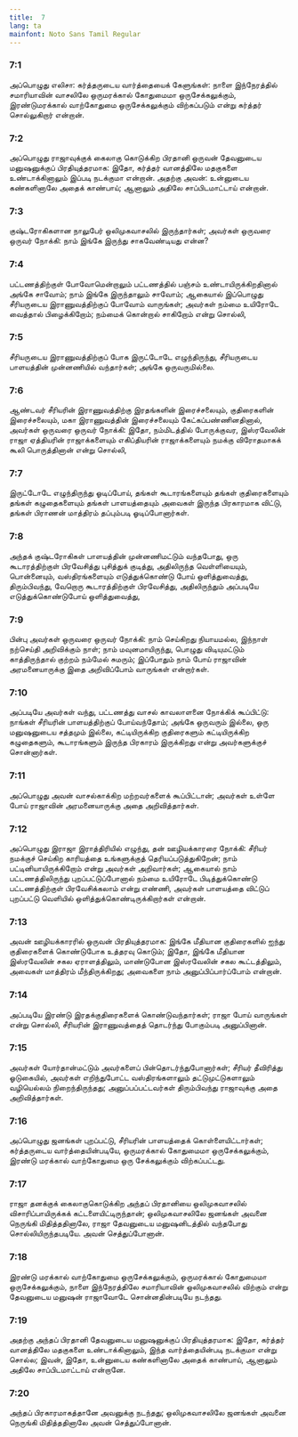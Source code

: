 ```yaml
---
title:  7
lang: ta
mainfont: Noto Sans Tamil Regular
---
```


###  7:1

அப்பொழுது எலிசா: கர்த்தருடைய வார்த்தையைக் கேளுங்கள்: நாளை இந்நேரத்தில் சமாரியாவின் வாசலிலே ஒருமரக்கால் கோதுமைமா ஒருசேக்கலுக்கும், இரண்டுமரக்கால் வாற்கோதுமை ஒருசேக்கலுக்கும் விற்கப்படும் என்று கர்த்தர் சொல்லுகிறார் என்றான்.

###  7:2

அப்பொழுது ராஜாவுக்குக் கைலாகு கொடுக்கிற பிரதானி ஒருவன் தேவனுடைய மனுஷனுக்குப் பிரதியுத்தரமாக: இதோ, கர்த்தர் வானத்திலே மதகுகளை உண்டாக்கினாலும் இப்படி நடக்குமா என்றான். அதற்கு அவன்: உன்னுடைய கண்களினாலே அதைக் காண்பாய்; ஆனாலும் அதிலே சாப்பிடமாட்டாய் என்றான்.

###  7:3

குஷ்டரோகிகளான நாலுபேர் ஒலிமுகவாசலில் இருந்தார்கள்; அவர்கள் ஒருவரை ஒருவர் நோக்கி: நாம் இங்கே இருந்து சாகவேண்டியது என்ன?

###  7:4

பட்டணத்திற்குள் போவோமென்றாலும் பட்டணத்தில் பஞ்சம் உண்டாயிருக்கிறதினால் அங்கே சாவோம்; நாம் இங்கே இருந்தாலும் சாவோம்; ஆகையால் இப்பொழுது சீரியருடைய இராணுவத்திற்குப் போவோம் வாருங்கள்; அவர்கள் நம்மை உயிரோடே வைத்தால் பிழைக்கிறோம்; நம்மைக் கொன்றால் சாகிறோம் என்று சொல்லி,

###  7:5

சீரியருடைய இராணுவத்திற்குப் போக இருட்டோடே எழுந்திருந்து, சீரியருடைய பாளயத்தின் முன்னணியில் வந்தார்கள்; அங்கே ஒருவருமில்லை.

###  7:6

ஆண்டவர் சீரியரின் இராணுவத்திற்கு இரதங்களின் இரைச்சலையும், குதிரைகளின் இரைச்சலையும், மகா இராணுவத்தின் இரைச்சலையும் கேட்கப்பண்ணினதினால், அவர்கள் ஒருவரை ஒருவர் நோக்கி: இதோ, நம்மிடத்தில் போருக்குவர, இஸ்ரவேலின் ராஜா ஏத்தியரின் ராஜாக்களையும் எகிப்தியரின் ராஜாக்களையும் நமக்கு விரோதமாகக் கூலி பொருத்தினான் என்று சொல்லி,

###  7:7

இருட்டோடே எழுந்திருந்து ஓடிப்போய், தங்கள் கூடாரங்களையும் தங்கள் குதிரைகளையும் தங்கள் கழுதைகளையும் தங்கள் பாளயத்தையும் அவைகள் இருந்த பிரகாரமாக விட்டு, தங்கள் பிராணன் மாத்திரம் தப்பும்படி ஓடிப்போனார்கள்.

###  7:8

அந்தக் குஷ்டரோகிகள் பாளயத்தின் முன்னணிமட்டும் வந்தபோது, ஒரு கூடாரத்திற்குள் பிரவேசித்து புசித்துக் குடித்து, அதிலிருந்த வெள்ளியையும், பொன்னையும், வஸ்திரங்களையும் எடுத்துக்கொண்டு போய் ஒளித்துவைத்து, திரும்பிவந்து, வேறொரு கூடாரத்திற்குள் பிரவேசித்து, அதிலிருந்தும் அப்படியே எடுத்துக்கொண்டுபோய் ஒளித்துவைத்து,

###  7:9

பின்பு அவர்கள் ஒருவரை ஒருவர் நோக்கி: நாம் செய்கிறது நியாயமல்ல, இந்நாள் நற்செய்தி அறிவிக்கும் நாள்; நாம் மவுனமாயிருந்து, பொழுது விடியுமட்டும் காத்திருந்தால் குற்றம் நம்மேல் சுமரும்; இப்போதும் நாம் போய் ராஜாவின் அரமனையாருக்கு இதை அறிவிப்போம் வாருங்கள் என்றார்கள்.

###  7:10

அப்படியே அவர்கள் வந்து, பட்டணத்து வாசல் காவலாளனை நோக்கிக் கூப்பிட்டு: நாங்கள் சீரியரின் பாளயத்திற்குப் போய்வந்தோம்; அங்கே ஒருவரும் இல்லை, ஒரு மனுஷனுடைய சத்தமும் இல்லை, கட்டியிருக்கிற குதிரைகளும் கட்டியிருக்கிற கழுதைகளும், கூடாரங்களும் இருந்த பிரகாரம் இருக்கிறது என்று அவர்களுக்குச் சொன்னார்கள்.

###  7:11

அப்பொழுது அவன் வாசல்காக்கிற மற்றவர்களைக் கூப்பிட்டான்; அவர்கள் உள்ளே போய் ராஜாவின் அரமனையாருக்கு அதை அறிவித்தார்கள்.

###  7:12

அப்பொழுது இராஜா இராத்திரியில் எழுந்து, தன் ஊழியக்காரரை நோக்கி: சீரியர் நமக்குச் செய்கிற காரியத்தை உங்களுக்குத் தெரியப்படுத்துகிறேன்; நாம் பட்டினியாயிருக்கிறோம் என்று அவர்கள் அறிவார்கள்; ஆகையால் நாம் பட்டணத்திலிருந்து புறப்பட்டுப்போனால் நம்மை உயிரோடே பிடித்துக்கொண்டு பட்டணத்திற்குள் பிரவேசிக்கலாம் என்று எண்ணி, அவர்கள் பாளயத்தை விட்டுப் புறப்பட்டு வெளியில் ஒளித்துக்கொண்டிருக்கிறார்கள் என்றான்.

###  7:13

அவன் ஊழியக்காரரில் ஒருவன் பிரதியுத்தரமாக: இங்கே மீதியான குதிரைகளில் ஐந்து குதிரைகளைக் கொண்டுபோக உத்தரவு கொடும்; இதோ, இங்கே மீதியான இஸ்ரவேலின் சகல ஏராளத்திலும், மாண்டுபோன இஸ்ரவேலின் சகல கூட்டத்திலும், அவைகள் மாத்திரம் மீந்திருக்கிறது; அவைகளை நாம் அனுப்பிப்பார்ப்போம் என்றான்.

###  7:14

அப்படியே இரண்டு இரதக்குதிரைகளைக் கொண்டுவந்தார்கள்; ராஜா போய் வாருங்கள் என்று சொல்லி, சீரியரின் இராணுவத்தைத் தொடர்ந்து போகும்படி அனுப்பினான்.

###  7:15

அவர்கள் யோர்தான்மட்டும் அவர்களைப் பின்தொடர்ந்துபோனார்கள்; சீரியர் தீவிரித்து ஓடுகையில், அவர்கள் எறிந்துபோட்ட வஸ்திரங்களாலும் தட்டுமுட்டுகளாலும் வழியெல்லம் நிறைந்திருந்தது; அனுப்பப்பட்டவர்கள் திரும்பிவந்து ராஜாவுக்கு அதை அறிவித்தார்கள்.

###  7:16

அப்பொழுது ஜனங்கள் புறப்பட்டு, சீரியரின் பாளயத்தைக் கொள்ளையிட்டார்கள்; கர்த்தருடைய வார்த்தையின்படியே, ஒருமரக்கால் கோதுமைமா ஒருசேக்கலுக்கும், இரண்டு மரக்கால் வாற்கோதுமை ஒரு சேக்கலுக்கும் விற்கப்பட்டது.

###  7:17

ராஜா தனக்குக் கைலாகுகொடுக்கிற அந்தப் பிரதானியை ஒலிமுகவாசலில் விசாரிப்பாயிருக்கக் கட்டளையிட்டிருந்தான்; ஒலிமுகவாசலிலே ஜனங்கள் அவனை நெருங்கி மிதித்ததினாலே, ராஜா தேவனுடைய மனுஷனிடத்தில் வந்தபோது சொல்லியிருந்தபடியே. அவன் செத்துப்போனான்.

###  7:18

இரண்டு மரக்கால் வாற்கோதுமை ஒருசேக்கலுக்கும், ஒருமரக்கால் கோதுமைமா ஒருசேக்கலுக்கும், நாளை இந்நேரத்திலே சமாரியாவின் ஒலிமுகவாசலில் விற்கும் என்று தேவனுடைய மனுஷன் ராஜாவோடே சொன்னதின்படியே நடந்தது.

###  7:19

அதற்கு அந்தப் பிரதானி தேவனுடைய மனுஷனுக்குப் பிரதியுத்தரமாக: இதோ, கர்த்தர் வானத்திலே மதகுகளை உண்டாக்கினாலும், இந்த வார்த்தையின்படி நடக்குமா என்று சொல்ல; இவன், இதோ, உன்னுடைய கண்களினாலே அதைக் காண்பாய், ஆனாலும் அதிலே சாப்பிடமாட்டாய் என்றானே.

###  7:20

அந்தப் பிரகாரமாகத்தானே அவனுக்கு நடந்தது; ஒலிமுகவாசலிலே ஜனங்கள் அவனை நெருங்கி மிதித்ததினாலே அவன் செத்துப்போனான்.

